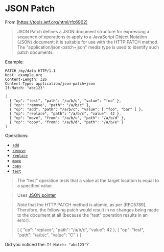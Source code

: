 # JSON Patch

From [https://tools.ietf.org/html/rfc6902]
> JSON Patch defines a JSON document structure for expressing a
   sequence of operations to apply to a JavaScript Object Notation
   (JSON) document; it is suitable for use with the HTTP PATCH method.
   The "application/json-patch+json" media type is used to identify such
   patch documents.

Example:
```
PATCH /my/data HTTP/1.1
Host: example.org
Content-Length: 326
Content-Type: application/json-patch+json
If-Match: "abc123"

[
  { "op": "test", "path": "/a/b/c", "value": "foo" },
  { "op": "remove", "path": "/a/b/c" },
  { "op": "add", "path": "/a/b/c", "value": [ "foo", "bar" ] },
  { "op": "replace", "path": "/a/b/c", "value": 42 },
  { "op": "move", "from": "/a/b/c", "path": "/a/b/d" },
  { "op": "copy", "from": "/a/b/d", "path": "/a/b/e" }
]
```

Operations:
- [`add`](https://tools.ietf.org/html/rfc6902#section-4.1)
- [`remove`](https://tools.ietf.org/html/rfc6902#section-4.2)
- [`replace`](https://tools.ietf.org/html/rfc6902#section-4.3)
- [`move`](https://tools.ietf.org/html/rfc6902#section-4.4)
- [`copy`](https://tools.ietf.org/html/rfc6902#section-4.5)
- [`test`](https://tools.ietf.org/html/rfc6902#section-4.6)

> The "test" operation tests that a value at the target location is
   equal to a specified value.

> Uses [JSON pointer](https://tools.ietf.org/html/rfc6901)

> Note that the HTTP PATCH method is atomic, as per [RFC5789].
   Therefore, the following patch would result in no changes being made
   to the document at all (because the "test" operation results in an
   error):
>   
>   [
     { "op": "replace", "path": "/a/b/c", "value": 42 },
     { "op": "test", "path": "/a/b/c", "value": "C" }
   ]

Did you noticed the: `If-Match: "abc123"`?
